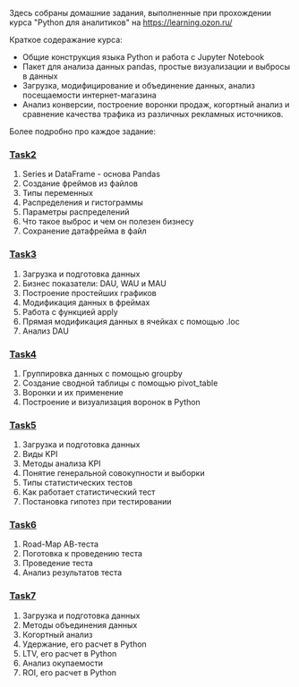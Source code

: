 Здесь собраны домашние задания, выполненные при прохождении курса "Python для аналитиков" на https://learning.ozon.ru/

Краткое содеражание курса:

* Общие конструкция языка Python и работа с Jupyter Notebook
* Пакет для анализа данных pandas, простые визуализации и выбросы в данных
* Загрузка, модифицирование и объединение данных, анализ посещаемости интернет-магазина
* Анализ конверсии, построение воронки продаж, когортный анализ и сравнение качества трафика из различных рекламных источников.

Более подробно про каждое задание:

### [Task2](./lesson02/Task2.md)
1. Series и DataFrame - основа Pandas
2. Создание фреймов из файлов
3. Типы переменных
4. Распределения и гистограммы
5. Параметры распределений
6. Что такое выброс и чем он полезен бизнесу
7. Сохранение датафрейма в файл

### [Task3](./lesson03/Task3.md)
1. Загрузка и подготовка данных
2. Бизнес показатели: DAU, WAU и MAU
3. Построение простейших графиков
4. Модификация данных в фреймах
5. Работа с функцией apply
6. Прямая модификация данных в ячейках с помощью .loc
7. Анализ DAU

### [Task4](./lesson04/Task4.md)
1. Группировка данных с помощью groupby
2. Создание сводной таблицы с помощью pivot_table
3. Воронки и их применение
4. Построение и визуализация воронок в Python

### [Task5](./lesson05/Task5.md)
1. Загрузка и подготовка данных
2. Виды KPI
3. Методы анализа KPI
4. Понятие генеральной совокупности и выборки
5. Типы статистических тестов
6. Как работает статистический тест
7. Постановка гипотез при тестировании

### [Task6](./lesson06/Task6.md)
1. Road-Map АВ-теста
2. Поготовка к проведению теста
3. Проведение теста
4. Анализ результатов теста

### [Task7](./lesson07/Task7.md)
1. Загрузка и подготовка данных
2. Методы объединения данных
3. Когортный анализ
4. Удержание, его расчет в Python
5. LTV, его расчет в Python
6. Анализ окупаемости
7. ROI, его расчет в Python
